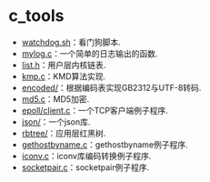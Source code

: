 # c\_tools

* [watchdog.sh](https://github.com/Tianer1123/c_tools/blob/master/watchdog.sh)：看门狗脚本.
* [mylog.c](https://github.com/Tianer1123/c_tools/blob/master/mylog.c)：一个简单的日志输出的函数.
* [list.h](https://github.com/Tianer1123/c_tools/blob/master/list.h)：用户层内核链表.
* [kmp.c](https://github.com/Tianer1123/c_tools/blob/master/kmp.c)：KMD算法实现.
* [encoded/](https://github.com/Tianer1123/c_tools/tree/master/encoded)：根据编码表实现GB2312与UTF-8转码.
* [md5.c](https://github.com/Tianer1123/c_tools/blob/master/md5.c)：MD5加密.
* [epoll/client.c](https://github.com/Tianer1123/c_tools/blob/master/epoll/client.c)：一个TCP客户端例子程序.
* [json/](https://github.com/Tianer1123/c_tools/tree/master/json)：一个json库.
* [rbtree/](https://github.com/Tianer1123/c_tools/tree/master/rbtree)：应用层红黑树.
* [gethostbyname.c](https://github.com/Tianer1123/c_tools/blob/master/gethostbyname.c)：gethostbyname例子程序.
* [iconv.c](https://github.com/Tianer1123/c_tools/blob/master/iconv.c)：iconv库编码转换例子程序.
* [socketpair.c](https://github.com/Tianer1123/c_tools/blob/master/socketpair.c)：socketpair例子程序.
